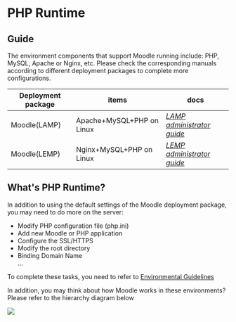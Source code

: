 # PHP Runtime

## Guide

The environment components that support Moodle running include: PHP, MySQL, Apache or Nginx, etc. Please check the corresponding manuals according to different deployment packages to complete more configurations.

| Deployment package | items| docs |
| --- | --- | --- |
| Moodle(LAMP) | Apache+MySQL+PHP on Linux | *[LAMP administrator guide](https://support.websoft9.com/docs/lamp)* |
| Moodle(LEMP)| Nginx+MySQL+PHP on Linux |*[LEMP administrator guide](https://support.websoft9.com/docs/lnmp)*|

## What's PHP Runtime?

In addition to using the default settings of the Moodle deployment package, you may need to do more on the server:

- Modify PHP configuration file (php.ini)
- Add new Moodle or PHP application
- Configure the SSL/HTTPS
- Modify the root directory
- Binding Domain Name  
...

To complete these tasks, you need to refer to [Environmental Guidelines](/admin-runtime.md#guide)

In addition, you may think about how Moodle works in these environments? Please refer to the hierarchy diagram below

![](https://libs.websoft9.com/Websoft9/DocsPicture/en/lamp/lamp-imagestacks-websoft9.png)